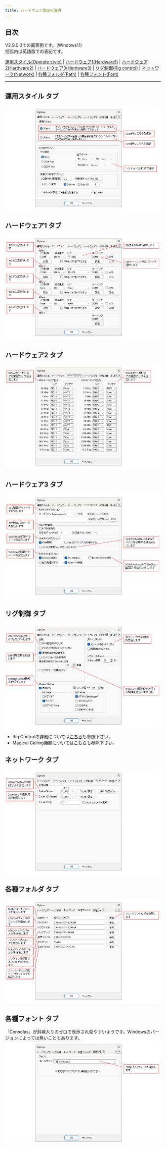 ```yaml
---
title: ハードウェア設定の説明
---
```


## 目次

V2.9.0.0での画面例です。(Windows11)  
括弧内は英語版での表記です。  

[運用スタイル(Operate style)](%23%E9%81%8B%E7%94%A8%E3%82%B9%E3%82%BF%E3%82%A4%E3%83%AB-%E3%82%BF%E3%83%96) |
[ハードウェア1(Hardware1)](%23%E3%83%8F%E3%83%BC%E3%83%89%E3%82%A6%E3%82%A7%E3%82%A21-%E3%82%BF%E3%83%96) |
[ハードウェア2(Hardware2)](%23%E3%83%8F%E3%83%BC%E3%83%89%E3%82%A6%E3%82%A7%E3%82%A22-%E3%82%BF%E3%83%96) |
[ハードウェア3(Hardware3)](%23%E3%83%8F%E3%83%BC%E3%83%89%E3%82%A6%E3%82%A7%E3%82%A23-%E3%82%BF%E3%83%96) |
[リグ制御(Rig control)](%23%E3%83%AA%E3%82%B0%E5%88%B6%E5%BE%A1-%E3%82%BF%E3%83%96) |
[ネットワーク(Network)](%23%E3%83%8D%E3%83%83%E3%83%88%E3%83%AF%E3%83%BC%E3%82%AF-%E3%82%BF%E3%83%96) |
[各種フォルダ(Path)](%23%E5%90%84%E7%A8%AE%E3%83%95%E3%82%A9%E3%83%AB%E3%83%80-%E3%82%BF%E3%83%96) |
[各種フォント(Font)](%23%E5%90%84%E7%A8%AE%E3%83%95%E3%82%A9%E3%83%B3%E3%83%88-%E3%82%BF%E3%83%96)

***

## 運用スタイル タブ

![OperateStyle](https://raw.githubusercontent.com/nextzlog/use.zlog.org/master/images/v29_operate_style.png)

## ハードウェア1 タブ

![Hardware1](https://raw.githubusercontent.com/nextzlog/use.zlog.org/master/images/v29_hardware1.png)

## ハードウェア2 タブ

![Hardware2](https://raw.githubusercontent.com/nextzlog/use.zlog.org/master/images/v29_hardware2.png)

## ハードウェア3 タブ

![Hardware3](https://raw.githubusercontent.com/nextzlog/use.zlog.org/master/images/v29_hardware3.png)

## リグ制御 タブ

![Rig control](https://raw.githubusercontent.com/nextzlog/use.zlog.org/master/images/v29_rigcontrol.png)

* Rig Controlの詳細については[こちら](%E3%83%AA%E3%82%B0%E3%82%B3%E3%83%B3%E3%83%88%E3%83%AD%E3%83%BC%E3%83%AB)も参照下さい。
* Magical Calling機能については[こちら](Magical-Calling%E6%A9%9F%E8%83%BD)も参照下さい。

## ネットワーク タブ

![Network](https://raw.githubusercontent.com/nextzlog/use.zlog.org/master/images/v29_network.png)

## 各種フォルダ タブ

![Path](https://raw.githubusercontent.com/nextzlog/use.zlog.org/master/images/v29_path.png)

## 各種フォント タブ
「Consolas」が斜線入りのゼロで表示され見やすいようです。Windowsのバージョンによっては無いこともあります。  
![Font](https://raw.githubusercontent.com/nextzlog/use.zlog.org/master/images/v29_font.png)

